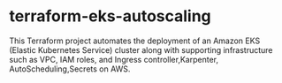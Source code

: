 # terraform-eks-autoscaling
This Terraform project automates the deployment of an Amazon EKS (Elastic Kubernetes Service) cluster along with supporting infrastructure such as VPC, IAM roles, and Ingress controller,Karpenter, AutoScheduling,Secrets on AWS.
